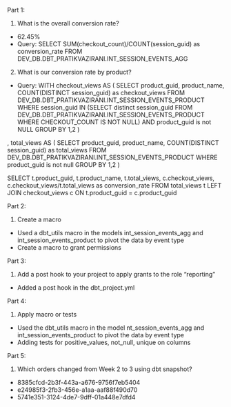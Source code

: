 Part 1:

1. What is the overall conversion rate?
- 62.45%
- Query: SELECT SUM(checkout_count)/COUNT(session_guid) as conversion_rate FROM DEV_DB.DBT_PRATIKVAZIRANI.INT_SESSION_EVENTS_AGG

2. What is our conversion rate by product?
- Query:
WITH 
checkout_views AS (
SELECT product_guid, product_name, COUNT(DISTINCT session_guid) as checkout_views
FROM DEV_DB.DBT_PRATIKVAZIRANI.INT_SESSION_EVENTS_PRODUCT
WHERE session_guid IN (SELECT distinct session_guid FROM DEV_DB.DBT_PRATIKVAZIRANI.INT_SESSION_EVENTS_PRODUCT WHERE CHECKOUT_COUNT IS NOT NULL)
AND product_guid is not NULL
GROUP BY 1,2
)

, total_views AS (
SELECT product_guid, product_name, COUNT(DISTINCT session_guid) as total_views
FROM DEV_DB.DBT_PRATIKVAZIRANI.INT_SESSION_EVENTS_PRODUCT
WHERE product_guid is not null
GROUP BY 1,2
)

SELECT t.product_guid, t.product_name, t.total_views, c.checkout_views, c.checkout_views/t.total_views as conversion_rate
FROM total_views t
LEFT JOIN checkout_views c ON t.product_guid = c.product_guid

Part 2:

1. Create a macro
- Used a dbt_utils macro in the models int_session_events_agg and int_session_events_product to pivot the data by event type
- Create a macro to grant permissions

Part 3:

1. Add a post hook to your project to apply grants to the role “reporting”
- Added a post hook in the dbt_project.yml


Part 4:

1. Apply macro or tests
- Used the dbt_utils macro in the model nt_session_events_agg and int_session_events_product to pivot the data by event type
- Adding tests for positive_values, not_null, unique on columns


Part 5:

1. Which orders changed from Week 2 to 3  using dbt snapshot?
- 8385cfcd-2b3f-443a-a676-9756f7eb5404
- e24985f3-2fb3-456e-a1aa-aaf88f490d70
- 5741e351-3124-4de7-9dff-01a448e7dfd4
